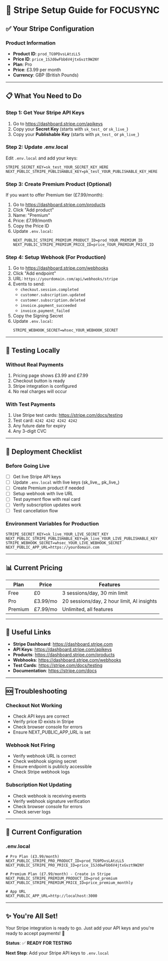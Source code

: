 # 🎯 Stripe Setup Guide for FOCUSYNC

## ✅ Your Stripe Configuration

### Product Information
- **Product ID**: `prod_TG9PDvsLAtzLL5`
- **Price ID**: `price_1SJd6wFbb6V4jtxGvzt9W2NY`
- **Plan**: Pro
- **Price**: £3.99 per month
- **Currency**: GBP (British Pounds)

---

## 📋 What You Need to Do

### Step 1: Get Your Stripe API Keys
1. Go to https://dashboard.stripe.com/apikeys
2. Copy your **Secret Key** (starts with `sk_test_` or `sk_live_`)
3. Copy your **Publishable Key** (starts with `pk_test_` or `pk_live_`)

### Step 2: Update .env.local
Edit `.env.local` and add your keys:
```
STRIPE_SECRET_KEY=sk_test_YOUR_SECRET_KEY_HERE
NEXT_PUBLIC_STRIPE_PUBLISHABLE_KEY=pk_test_YOUR_PUBLISHABLE_KEY_HERE
```

### Step 3: Create Premium Product (Optional)
If you want to offer Premium tier (£7.99/month):
1. Go to https://dashboard.stripe.com/products
2. Click "Add product"
3. Name: "Premium"
4. Price: £7.99/month
5. Copy the Price ID
6. Update `.env.local`:
   ```
   NEXT_PUBLIC_STRIPE_PREMIUM_PRODUCT_ID=prod_YOUR_PREMIUM_ID
   NEXT_PUBLIC_STRIPE_PREMIUM_PRICE_ID=price_YOUR_PREMIUM_PRICE_ID
   ```

### Step 4: Setup Webhook (For Production)
1. Go to https://dashboard.stripe.com/webhooks
2. Click "Add endpoint"
3. URL: `https://yourdomain.com/api/webhooks/stripe`
4. Events to send:
   - `checkout.session.completed`
   - `customer.subscription.updated`
   - `customer.subscription.deleted`
   - `invoice.payment_succeeded`
   - `invoice.payment_failed`
5. Copy the Signing Secret
6. Update `.env.local`:
   ```
   STRIPE_WEBHOOK_SECRET=whsec_YOUR_WEBHOOK_SECRET
   ```

---

## 🧪 Testing Locally

### Without Real Payments
1. Pricing page shows £3.99 and £7.99
2. Checkout button is ready
3. Stripe integration is configured
4. No real charges will occur

### With Test Payments
1. Use Stripe test cards: https://stripe.com/docs/testing
2. Test card: `4242 4242 4242 4242`
3. Any future date for expiry
4. Any 3-digit CVC

---

## 🚀 Deployment Checklist

### Before Going Live
- [ ] Get live Stripe API keys
- [ ] Update `.env.local` with live keys (sk_live_, pk_live_)
- [ ] Create Premium product if needed
- [ ] Setup webhook with live URL
- [ ] Test payment flow with real card
- [ ] Verify subscription updates work
- [ ] Test cancellation flow

### Environment Variables for Production
```
STRIPE_SECRET_KEY=sk_live_YOUR_LIVE_SECRET_KEY
NEXT_PUBLIC_STRIPE_PUBLISHABLE_KEY=pk_live_YOUR_LIVE_PUBLISHABLE_KEY
STRIPE_WEBHOOK_SECRET=whsec_YOUR_LIVE_WEBHOOK_SECRET
NEXT_PUBLIC_APP_URL=https://yourdomain.com
```

---

## 📊 Current Pricing

| Plan | Price | Features |
|------|-------|----------|
| Free | £0 | 3 sessions/day, 30 min limit |
| Pro | £3.99/mo | 20 sessions/day, 2 hour limit, AI insights |
| Premium | £7.99/mo | Unlimited, all features |

---

## 🔗 Useful Links

- **Stripe Dashboard**: https://dashboard.stripe.com
- **API Keys**: https://dashboard.stripe.com/apikeys
- **Products**: https://dashboard.stripe.com/products
- **Webhooks**: https://dashboard.stripe.com/webhooks
- **Test Cards**: https://stripe.com/docs/testing
- **Documentation**: https://stripe.com/docs

---

## 🆘 Troubleshooting

### Checkout Not Working
- Check API keys are correct
- Verify price ID exists in Stripe
- Check browser console for errors
- Ensure NEXT_PUBLIC_APP_URL is set

### Webhook Not Firing
- Verify webhook URL is correct
- Check webhook signing secret
- Ensure endpoint is publicly accessible
- Check Stripe webhook logs

### Subscription Not Updating
- Check webhook is receiving events
- Verify webhook signature verification
- Check browser console for errors
- Check server logs

---

## 📝 Current Configuration

### .env.local
```
# Pro Plan (£3.99/month)
NEXT_PUBLIC_STRIPE_PRO_PRODUCT_ID=prod_TG9PDvsLAtzLL5
NEXT_PUBLIC_STRIPE_PRO_PRICE_ID=price_1SJd6wFbb6V4jtxGvzt9W2NY

# Premium Plan (£7.99/month) - Create in Stripe
NEXT_PUBLIC_STRIPE_PREMIUM_PRODUCT_ID=prod_premium
NEXT_PUBLIC_STRIPE_PREMIUM_PRICE_ID=price_premium_monthly

# App URL
NEXT_PUBLIC_APP_URL=http://localhost:3000
```

---

## ✨ You're All Set!

Your Stripe integration is ready to go. Just add your API keys and you're ready to accept payments! 🎉

**Status**: ✅ **READY FOR TESTING**

**Next Step**: Add your Stripe API keys to `.env.local`

